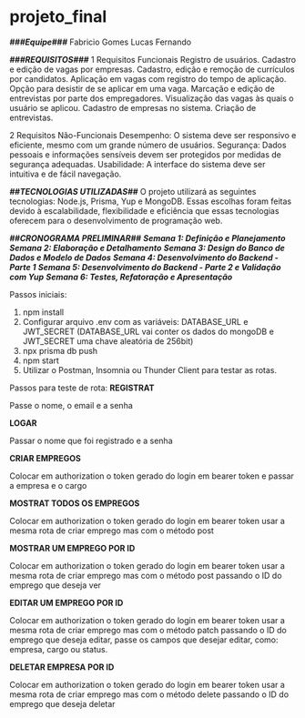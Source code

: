 # projeto_final
***###Equipe###***
  Fabricio Gomes
  Lucas Fernando

  
***###REQUISITOS###***
  1 Requisitos Funcionais
    Registro de usuários.
    Cadastro e edição de vagas por empresas.
    Cadastro, edição e remoção de currículos por candidatos.
    Aplicação em vagas com registro do tempo de aplicação.
    Opção para desistir de se aplicar em uma vaga.
    Marcação e edição de entrevistas por parte dos empregadores.
    Visualização das vagas às quais o usuário se aplicou.
    Cadastro de empresas no sistema.
    Criação de entrevistas.

    
  2 Requisitos Não-Funcionais
    Desempenho: O sistema deve ser responsivo e eficiente, mesmo com um grande número de usuários.
    Segurança: Dados pessoais e informações sensíveis devem ser protegidos por medidas de segurança adequadas.
    Usabilidade: A interface do sistema deve ser intuitiva e de fácil navegação.

    
***##TECNOLOGIAS UTILIZADAS##***
  O projeto utilizará as seguintes tecnologias: Node.js, Prisma, Yup e MongoDB. 
  Essas escolhas foram feitas devido à escalabilidade, flexibilidade e eficiência que essas tecnologias oferecem 
  para o desenvolvimento de programação web.

***##CRONOGRAMA PRELIMINAR##***
***Semana 1: Definição e Planejamento***
***Semana 2: Elaboração e Detalhamento***
***Semana 3: Design do Banco de Dados e Modelo de Dados***
***Semana 4: Desenvolvimento do Backend - Parte 1***
***Semana 5: Desenvolvimento do Backend - Parte 2 e Validação com Yup***
***Semana 6: Testes, Refatoração e Apresentação***

Passos iniciais:
1. npm install
2. Configurar arquivo .env com as variáveis: DATABASE_URL e JWT_SECRET (DATABASE_URL vai conter os dados do mongoDB e JWT_SECRET uma chave aleatória de 256bit)
3. npx prisma db push
4. npm start
5. Utilizar o Postman, Insomnia ou Thunder Client para testar as rotas.
  
Passos para teste de rota:
**REGISTRAT**

Passe o nome, o email e a senha

**LOGAR**

Passar o nome que foi registrado e a senha

**CRIAR EMPREGOS**

Colocar em authorization o token gerado do login em bearer token e passar a empresa e o cargo

**MOSTRAT TODOS OS EMPREGOS**

Colocar em authorization o token gerado do login em bearer token usar a mesma rota de criar emprego mas com o método post

**MOSTRAR UM EMPREGO POR ID**

Colocar em authorization o token gerado do login em bearer token usar a mesma rota de criar emprego mas com o método post passando o ID do emprego que deseja ver

**EDITAR UM EMPREGO POR ID**

Colocar em authorization o token gerado do login em bearer token usar a mesma rota de criar emprego mas com o método patch passando o ID do emprego que deseja editar, passe os 
campos que desejar editar, como: empresa, cargo ou status.

**DELETAR EMPRESA POR ID**

Colocar em authorization o token gerado do login em bearer token usar a mesma rota de criar emprego mas com o método delete passando o ID do emprego que deseja deletar